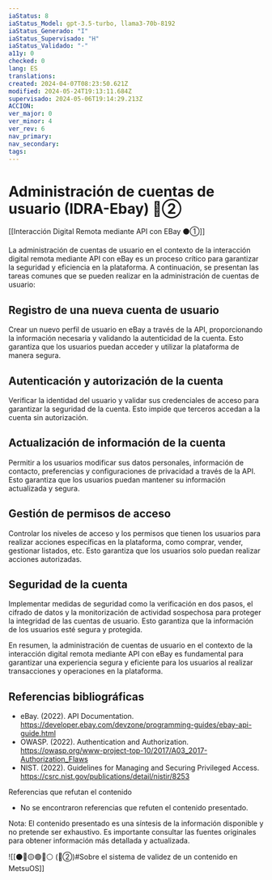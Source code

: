 ```yaml
---
iaStatus: 8
iaStatus_Model: gpt-3.5-turbo, llama3-70b-8192
iaStatus_Generado: "I"
iaStatus_Supervisado: "H"
iaStatus_Validado: "-"
a11y: 0
checked: 0
lang: ES
translations: 
created: 2024-04-07T08:23:50.621Z
modified: 2024-05-24T19:13:11.684Z
supervisado: 2024-05-06T19:14:29.213Z
ACCION: 
ver_major: 0
ver_minor: 4
ver_rev: 6
nav_primary: 
nav_secondary: 
tags:
---
```

# Administración de cuentas de usuario (IDRA-Ebay) 🔴②

[[Interacción Digital Remota mediante API con EBay ⚫①]]

La administración de cuentas de usuario en el contexto de la interacción digital remota mediante API con eBay es un proceso crítico para garantizar la seguridad y eficiencia en la plataforma. A continuación, se presentan las tareas comunes que se pueden realizar en la administración de cuentas de usuario:

## Registro de una nueva cuenta de usuario

Crear un nuevo perfil de usuario en eBay a través de la API, proporcionando la información necesaria y validando la autenticidad de la cuenta. Esto garantiza que los usuarios puedan acceder y utilizar la plataforma de manera segura.

## Autenticación y autorización de la cuenta

Verificar la identidad del usuario y validar sus credenciales de acceso para garantizar la seguridad de la cuenta. Esto impide que terceros accedan a la cuenta sin autorización.

## Actualización de información de la cuenta

Permitir a los usuarios modificar sus datos personales, información de contacto, preferencias y configuraciones de privacidad a través de la API. Esto garantiza que los usuarios puedan mantener su información actualizada y segura.

## Gestión de permisos de acceso

Controlar los niveles de acceso y los permisos que tienen los usuarios para realizar acciones específicas en la plataforma, como comprar, vender, gestionar listados, etc. Esto garantiza que los usuarios solo puedan realizar acciones autorizadas.

## Seguridad de la cuenta

Implementar medidas de seguridad como la verificación en dos pasos, el cifrado de datos y la monitorización de actividad sospechosa para proteger la integridad de las cuentas de usuario. Esto garantiza que la información de los usuarios esté segura y protegida.

En resumen, la administración de cuentas de usuario en el contexto de la interacción digital remota mediante API con eBay es fundamental para garantizar una experiencia segura y eficiente para los usuarios al realizar transacciones y operaciones en la plataforma.

## Referencias bibliográficas

* eBay. (2022). API Documentation. <https://developer.ebay.com/devzone/programming-guides/ebay-api-guide.html>
* OWASP. (2022). Authentication and Authorization. <https://owasp.org/www-project-top-10/2017/A03_2017-Authorization_Flaws>
* NIST. (2022). Guidelines for Managing and Securing Privileged Access. <https://csrc.nist.gov/publications/detail/nistir/8253>

Referencias que refutan el contenido

* No se encontraron referencias que refuten el contenido presentado.

Nota: El contenido presentado es una síntesis de la información disponible y no pretende ser exhaustivo. Es importante consultar las fuentes originales para obtener información más detallada y actualizada.

![[⚫🔴🟡🟢🔵⚪ (🔴②)#Sobre el sistema de validez de un contenido en MetsuOS]]